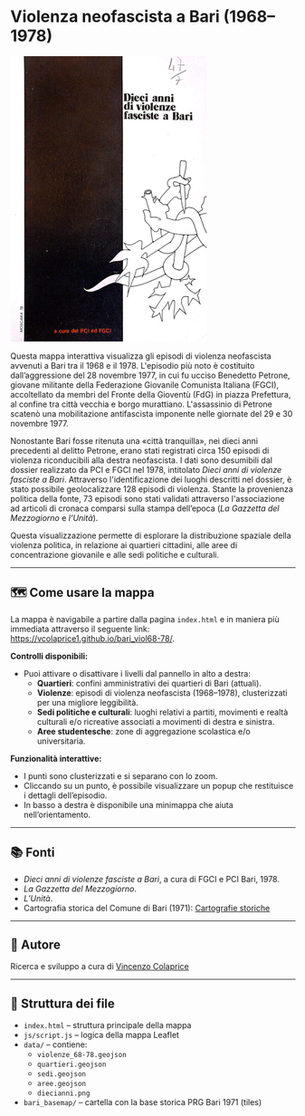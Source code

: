 # Violenza neofascista a Bari (1968–1978)

![Dieci anni di violenza fascista a Bari](data/diecianni.png)

Questa mappa interattiva visualizza gli episodi di violenza neofascista avvenuti a Bari tra il 1968 e il 1978. L'episodio più noto è costituito dall’aggressione del 28 novembre 1977, in cui fu ucciso Benedetto Petrone, giovane militante della Federazione Giovanile Comunista Italiana (FGCI), accoltellato da membri del Fronte della Gioventù (FdG) in piazza Prefettura, al confine tra città vecchia e borgo murattiano. L'assassinio di Petrone scatenò una mobilitazione antifascista imponente nelle giornate del 29 e 30 novembre 1977.  

Nonostante Bari fosse ritenuta una «città tranquilla», nei dieci anni precedenti al delitto Petrone, erano stati registrati circa 150 episodi di violenza riconducibili alla destra neofascista. I dati sono desumibili dal dossier realizzato da PCI e FGCI nel 1978, intitolato *Dieci anni di violenze fasciste a Bari*. Attraverso l'identificazione dei luoghi descritti nel dossier, è stato possibile geolocalizzare 128 episodi di violenza. Stante la provenienza politica della fonte, 73 episodi sono stati validati attraverso l'associazione ad articoli di cronaca comparsi sulla stampa dell’epoca (*La Gazzetta del Mezzogiorno* e *l’Unità*).

Questa visualizzazione permette di esplorare la distribuzione spaziale della violenza politica, in relazione ai quartieri cittadini, alle aree di concentrazione giovanile e alle sedi politiche e culturali.

---

## 🗺️ Come usare la mappa

La mappa è navigabile a partire dalla pagina `index.html` e in maniera più immediata attraverso il seguente link: https://vcolaprice1.github.io/bari_viol68-78/.

**Controlli disponibili:**
- Puoi attivare o disattivare i livelli dal pannello in alto a destra:
  - **Quartieri**: confini amministrativi dei quartieri di Bari (attuali).
  - **Violenze**: episodi di violenza neofascista (1968–1978), clusterizzati per una migliore leggibilità.
  - **Sedi politiche e culturali**: luoghi relativi a partiti, movimenti e realtà culturali e/o ricreative associati a movimenti di destra e sinistra.
  - **Aree studentesche**: zone di aggregazione scolastica e/o universitaria.

**Funzionalità interattive:**
- I punti sono clusterizzati e si separano con lo zoom.
- Cliccando su un punto, è possibile visualizzare un popup che restituisce i dettagli dell’episodio.
- In basso a destra è disponibile una minimappa che aiuta nell’orientamento.

---

## 📚 Fonti

- *Dieci anni di violenze fasciste a Bari*, a cura di FGCI e PCI Bari, 1978.
- *La Gazzetta del Mezzogiorno*.
- *L’Unità*.
- Cartografia storica del Comune di Bari (1971): [Cartografie storiche](https://www.comune.bari.it/web/edilizia-e-territorio/cartografie-storiche)

---

## 👤 Autore

Ricerca e sviluppo a cura di [Vincenzo Colaprice](https://www.sissco.it/soci/colaprice-vincenzo/)

---

## 📂 Struttura dei file

- `index.html` – struttura principale della mappa
- `js/script.js` – logica della mappa Leaflet
- `data/` – contiene:
  - `violenze_68-78.geojson`
  - `quartieri.geojson`
  - `sedi.geojson`
  - `aree.geojson`
  - `diecianni.png`
- `bari_basemap/` – cartella con la base storica PRG Bari 1971 (tiles)
